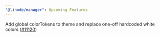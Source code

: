 ```yaml
---
"@linode/manager": Upcoming Features
---
```


Add global colorTokens to theme and replace one-off hardcoded white colors ([#11120](https://github.com/linode/manager/pull/11120))
